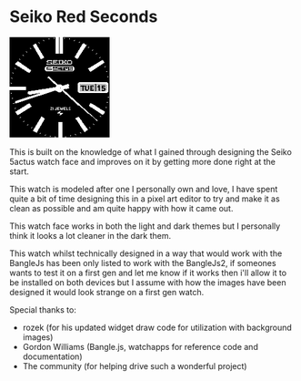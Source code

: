 # Seiko Red Seconds

![](screenshot.png)

This is built on the knowledge of what I gained through designing the Seiko 5actus watch face and improves on it by getting more done right at the start.

This watch is modeled after one I personally own and love, I have spent quite a bit of time designing this in a pixel art editor to try and make it as clean as possible and am quite happy with how it came out.

This watch face works in both the light and dark themes but I personally think it looks a lot cleaner in the dark them.

This watch whilst technically designed in a way that would work with the BangleJs has been only listed to work with the BangleJs2, if someones wants to test it on a first gen and let me know if it works then i'll allow it to be installed on both devices but I assume with how the images have been designed it would look strange on a first gen watch.

Special thanks to: 
* rozek (for his updated widget draw code for utilization with background images)
* Gordon Williams (Bangle.js, watchapps for reference code and documentation)
* The community (for helping drive such a wonderful project)
